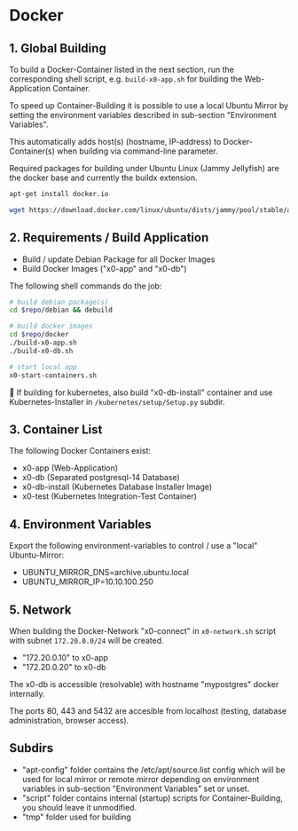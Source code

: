 # Docker

## 1. Global Building

To build a Docker-Container listed in the next section, run the corresponding shell script, e.g. `build-x0-app.sh` for building the Web-Application Container.

To speed up Container-Building it is possible to use a local Ubuntu Mirror by setting the environment variables described in sub-section "Environment Variables".

This automatically adds host(s) (hostname, IP-address) to Docker-Container(s) when building via command-line parameter.

Required packages for building under Ubuntu Linux (Jammy Jellyfish) are the docker base and currently the buildx extension.

```bash
apt-get install docker.io
```

```bash
wget https://download.docker.com/linux/ubuntu/dists/jammy/pool/stable/amd64/docker-buildx-plugin_0.11.2-1~ubuntu.22.04~jammy_amd64.deb
```

## 2. Requirements / Build Application

* Build / update Debian Package for all Docker Images
* Build Docker Images ("x0-app" and "x0-db")

The following shell commands do the job:

```bash
# build debian package(s)
cd $repo/debian && debuild

# build docker images
cd $repo/docker
./build-x0-app.sh
./build-x0-db.sh

# start local app
x0-start-containers.sh
```

:memo: If building for kubernetes, also build "x0-db-install" container and use Kubernetes-Installer in `/kubernetes/setup/Setup.py` subdir.

## 3. Container List

The following Docker Containers exist:

* x0-app (Web-Application)
* x0-db (Separated postgresql-14 Database)
* x0-db-install (Kubernetes Database Installer Image)
* x0-test (Kubernetes Integration-Test Container)

## 4. Environment Variables

Export the following environment-variables to control / use a "local" Ubuntu-Mirror:

* UBUNTU_MIRROR_DNS=archive.ubuntu.local
* UBUNTU_MIRROR_IP=10.10.100.250

## 5. Network

When building the Docker-Network "x0-connect" in `x0-network.sh` script with subnet `172.20.0.0/24` will be created.

* "172.20.0.10" to x0-app
* "172.20.0.20" to x0-db

The x0-db is accessible (resolvable) with hostname "mypostgres" docker internally.

The ports 80, 443 and 5432 are accesible from localhost (testing, database administration, browser access).

## Subdirs

* "apt-config" folder contains the /etc/apt/source.list config which will be used for local mirror or remote mirror depending on environment variables in sub-section "Environment Variables" set or unset.
* "script" folder contains internal (startup) scripts for Container-Building, you should leave it unmodified.
* "tmp" folder used for building
